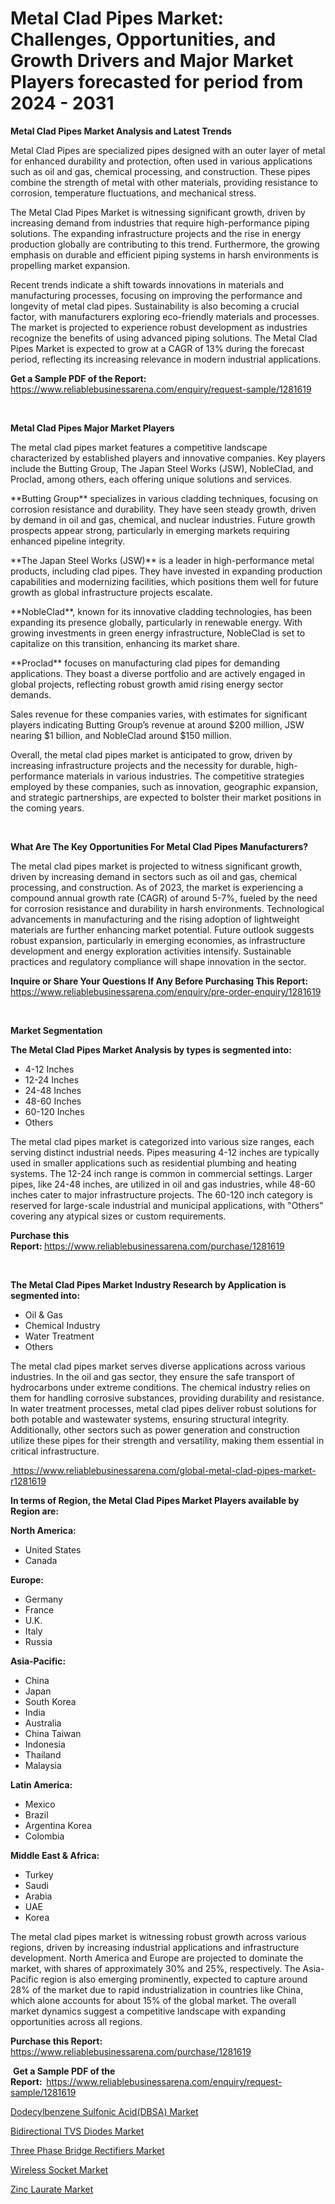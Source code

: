 <p><h1>Metal Clad Pipes Market: Challenges, Opportunities, and Growth Drivers and Major Market Players forecasted for period from 2024 - 2031</h1></p><p><strong>Metal Clad Pipes Market Analysis and Latest Trends</strong></p>
<p><p>Metal Clad Pipes are specialized pipes designed with an outer layer of metal for enhanced durability and protection, often used in various applications such as oil and gas, chemical processing, and construction. These pipes combine the strength of metal with other materials, providing resistance to corrosion, temperature fluctuations, and mechanical stress.</p><p>The Metal Clad Pipes Market is witnessing significant growth, driven by increasing demand from industries that require high-performance piping solutions. The expanding infrastructure projects and the rise in energy production globally are contributing to this trend. Furthermore, the growing emphasis on durable and efficient piping systems in harsh environments is propelling market expansion.</p><p>Recent trends indicate a shift towards innovations in materials and manufacturing processes, focusing on improving the performance and longevity of metal clad pipes. Sustainability is also becoming a crucial factor, with manufacturers exploring eco-friendly materials and processes. The market is projected to experience robust development as industries recognize the benefits of using advanced piping solutions. The Metal Clad Pipes Market is expected to grow at a CAGR of 13% during the forecast period, reflecting its increasing relevance in modern industrial applications.</p></p>
<p><strong>Get a Sample PDF of the Report:&nbsp;</strong> <a href="https://www.reliablebusinessarena.com/enquiry/request-sample/1281619?utm_campaign=1290&utm_medium=2&utm_source=Github&utm_content=ia&utm_term=30092024&utm_id=metal-clad-pipes">https://www.reliablebusinessarena.com/enquiry/request-sample/1281619</a></p>
<p>&nbsp;</p>
<p><strong>Metal Clad Pipes Major Market Players</strong></p>
<p><p>The metal clad pipes market features a competitive landscape characterized by established players and innovative companies. Key players include the Butting Group, The Japan Steel Works (JSW), NobleClad, and Proclad, among others, each offering unique solutions and services.</p><p>**Butting Group** specializes in various cladding techniques, focusing on corrosion resistance and durability. They have seen steady growth, driven by demand in oil and gas, chemical, and nuclear industries. Future growth prospects appear strong, particularly in emerging markets requiring enhanced pipeline integrity.</p><p>**The Japan Steel Works (JSW)** is a leader in high-performance metal products, including clad pipes. They have invested in expanding production capabilities and modernizing facilities, which positions them well for future growth as global infrastructure projects escalate.</p><p>**NobleClad**, known for its innovative cladding technologies, has been expanding its presence globally, particularly in renewable energy. With growing investments in green energy infrastructure, NobleClad is set to capitalize on this transition, enhancing its market share.</p><p>**Proclad** focuses on manufacturing clad pipes for demanding applications. They boast a diverse portfolio and are actively engaged in global projects, reflecting robust growth amid rising energy sector demands.</p><p>Sales revenue for these companies varies, with estimates for significant players indicating Butting Group’s revenue at around $200 million, JSW nearing $1 billion, and NobleClad around $150 million. </p><p>Overall, the metal clad pipes market is anticipated to grow, driven by increasing infrastructure projects and the necessity for durable, high-performance materials in various industries. The competitive strategies employed by these companies, such as innovation, geographic expansion, and strategic partnerships, are expected to bolster their market positions in the coming years.</p></p>
<p>&nbsp;</p>
<p><strong>What Are The Key Opportunities For Metal Clad Pipes Manufacturers?</strong></p>
<p><p>The metal clad pipes market is projected to witness significant growth, driven by increasing demand in sectors such as oil and gas, chemical processing, and construction. As of 2023, the market is experiencing a compound annual growth rate (CAGR) of around 5-7%, fueled by the need for corrosion resistance and durability in harsh environments. Technological advancements in manufacturing and the rising adoption of lightweight materials are further enhancing market potential. Future outlook suggests robust expansion, particularly in emerging economies, as infrastructure development and energy exploration activities intensify. Sustainable practices and regulatory compliance will shape innovation in the sector.</p></p>
<p><strong>Inquire or Share Your Questions If Any Before Purchasing This Report:</strong> <a href="https://www.reliablebusinessarena.com/enquiry/pre-order-enquiry/1281619?utm_campaign=1290&utm_medium=2&utm_source=Github&utm_content=ia&utm_term=30092024&utm_id=metal-clad-pipes">https://www.reliablebusinessarena.com/enquiry/pre-order-enquiry/1281619</a></p>
<p>&nbsp;</p>
<p><strong>Market Segmentation</strong></p>
<p><strong>The Metal Clad Pipes Market Analysis by types is segmented into:</strong></p>
<p><ul><li>4-12 Inches</li><li>12-24 Inches</li><li>24-48 Inches</li><li>48-60 Inches</li><li>60-120 Inches</li><li>Others</li></ul></p>
<p><p>The metal clad pipes market is categorized into various size ranges, each serving distinct industrial needs. Pipes measuring 4-12 inches are typically used in smaller applications such as residential plumbing and heating systems. The 12-24 inch range is common in commercial settings. Larger pipes, like 24-48 inches, are utilized in oil and gas industries, while 48-60 inches cater to major infrastructure projects. The 60-120 inch category is reserved for large-scale industrial and municipal applications, with "Others" covering any atypical sizes or custom requirements.</p></p>
<p><strong>Purchase this Report:&nbsp;</strong><a href="https://www.reliablebusinessarena.com/purchase/1281619?utm_campaign=1290&utm_medium=2&utm_source=Github&utm_content=ia&utm_term=30092024&utm_id=metal-clad-pipes">https://www.reliablebusinessarena.com/purchase/1281619</a></p>
<p>&nbsp;</p>
<p><strong>The Metal Clad Pipes Market Industry Research by Application is segmented into:</strong></p>
<p><ul><li>Oil & Gas</li><li>Chemical Industry</li><li>Water Treatment</li><li>Others</li></ul></p>
<p><p>The metal clad pipes market serves diverse applications across various industries. In the oil and gas sector, they ensure the safe transport of hydrocarbons under extreme conditions. The chemical industry relies on them for handling corrosive substances, providing durability and resistance. In water treatment processes, metal clad pipes deliver robust solutions for both potable and wastewater systems, ensuring structural integrity. Additionally, other sectors such as power generation and construction utilize these pipes for their strength and versatility, making them essential in critical infrastructure.</p></p>
<p><a href="https://www.reliablebusinessarena.com/global-metal-clad-pipes-market-r1281619?utm_campaign=1290&utm_medium=2&utm_source=Github&utm_content=ia&utm_term=30092024&utm_id=metal-clad-pipes">&nbsp;https://www.reliablebusinessarena.com/global-metal-clad-pipes-market-r1281619</a></p>
<p><strong>In terms of Region, the Metal Clad Pipes Market Players available by Region are:</strong></p>
<p>
    <p> <strong> North America: </strong>
        <ul>
            <li>United States</li>
            <li>Canada</li>
        </ul>
        </p> 
    <p> <strong> Europe: </strong>
        <ul>
            <li>Germany</li>
            <li>France</li>
            <li>U.K.</li>
            <li>Italy</li>
            <li>Russia</li>
        </ul>
        </p> 
    <p> <strong> Asia-Pacific: </strong>
        <ul>
            <li>China</li>
            <li>Japan</li>
            <li>South Korea</li>
            <li>India</li>
            <li>Australia</li>
            <li>China Taiwan</li>
            <li>Indonesia</li>
            <li>Thailand</li>
            <li>Malaysia</li>
        </ul>
        </p> 
    <p> <strong> Latin America: </strong>
        <ul>
            <li>Mexico</li>
            <li>Brazil</li>
            <li>Argentina Korea</li>
            <li>Colombia</li>
        </ul>
        </p> 
    <p> <strong> Middle East & Africa: </strong>
        <ul>
            <li>Turkey</li>
            <li>Saudi</li>
            <li>Arabia</li>
            <li>UAE</li>
            <li>Korea</li>
        </ul>
    </p>
    </p>
<p><p>The metal clad pipes market is witnessing robust growth across various regions, driven by increasing industrial applications and infrastructure development. North America and Europe are projected to dominate the market, with shares of approximately 30% and 25%, respectively. The Asia-Pacific region is also emerging prominently, expected to capture around 28% of the market due to rapid industrialization in countries like China, which alone accounts for about 15% of the global market. The overall market dynamics suggest a competitive landscape with expanding opportunities across all regions.</p></p>
<p><strong>Purchase this Report: </strong><a href="https://www.reliablebusinessarena.com/purchase/1281619?utm_campaign=1290&utm_medium=2&utm_source=Github&utm_content=ia&utm_term=30092024&utm_id=metal-clad-pipes">https://www.reliablebusinessarena.com/purchase/1281619</a></p>
<p>&nbsp;<strong>Get a Sample PDF of the Report:&nbsp;&nbsp;</strong><a href="https://www.reliablebusinessarena.com/enquiry/request-sample/1281619?utm_campaign=1290&utm_medium=2&utm_source=Github&utm_content=ia&utm_term=30092024&utm_id=metal-clad-pipes">https://www.reliablebusinessarena.com/enquiry/request-sample/1281619</a></p>
<p><strong></strong></p>
<p><p><a href="https://github.com/lylyparadise/Market-Research-Report-List-5/blob/main/dodecylbenzene-sulfonic-aciddbsa-market.md?utm_campaign=1290&utm_medium=2&utm_source=Github&utm_content=ia&utm_term=30092024&utm_id=metal-clad-pipes">Dodecylbenzene Sulfonic Acid(DBSA) Market</a></p><p><a href="https://www.linkedin.com/pulse/driving-market-forces-bidirectional-tvs-diodes-trends-future-qmdgf?utm_campaign=1290&utm_medium=2&utm_source=Github&utm_content=ia&utm_term=30092024&utm_id=metal-clad-pipes">Bidirectional TVS Diodes Market</a></p><p><a href="https://www.linkedin.com/pulse/global-three-phase-bridge-rectifiers-market-size-share-analysis-vzgff?utm_campaign=1290&utm_medium=2&utm_source=Github&utm_content=ia&utm_term=30092024&utm_id=metal-clad-pipes">Three Phase Bridge Rectifiers Market</a></p><p><a href="https://issuu.com/reportprime-2/docs/wireless-socket-market-size-2030.pp_59d9c914a8b4b8?utm_campaign=1290&utm_medium=2&utm_source=Github&utm_content=ia&utm_term=30092024&utm_id=metal-clad-pipes">Wireless Socket Market</a></p><p><a href="https://issuu.com/reportprime-2/docs/zinc-laurate-market-size-2030.pptx_a3658fddd810d0?utm_campaign=1290&utm_medium=2&utm_source=Github&utm_content=ia&utm_term=30092024&utm_id=metal-clad-pipes">Zinc Laurate Market</a></p></p>